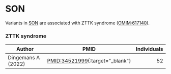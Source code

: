 # SON


Variants in [SON](https://omim.org/entry/182465)
are associated with ZTTK syndrome ([OMIM:617140](https://omim.org/entry/617140)).




### ZTTK syndrome


| Author              |      PMID                                                                   |  Individuals |
|---------------------|:---------------------------------------------------------------------------:|-------------:|
|Dingemans A (2022)   | [PMID:34521999](https://pubmed.ncbi.nlm.nih.gov/34521999/){:target="_blank"}| 52           |






